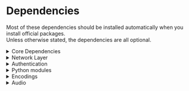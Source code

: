 # Dependencies
Most of these dependencies should be installed automatically when you install official packages.  
Unless otherwise stated, the dependencies are all optional.


<details>
  <summary>Core Dependencies</summary>

Those are required by almost every component.
| Project | Source Download Link | Purpose | Client or Server | Notes |
|---------|----------------------|---------|------------------|:------|
|[glib](https://developer.gnome.org/glib/)|[https://ftp.gnome.org/pub/gnome/sources/glib/](https://ftp.gnome.org/pub/gnome/sources/glib/)|low-level library|both|Required|
|[gtk](http://www.gtk.org/)|http://ftp.gnome.org/pub/gnome/sources/gtk+/|UI Toolkit|both|Required|
|[pyopengl](http://pyopengl.sourceforge.net/)|https://pypi.python.org/pypi/PyOpenGL and <br /> https://pypi.python.org/pypi/PyOpenGL-accelerate|[client OpenGL accelerated rendering](./Client-OpenGL)|client| |
|[pycups](https://github.com/zdohnal/pycups)|https://pypi.org/project/pycups/)|[Printing](./Printing)|both| |
</details>

<details>
  <summary>Network Layer</summary>

See [Network](../Network/README.md)
| Project | Source Download Link | Purpose | Client or Server | Notes |
|---------|----------------------|---------|------------------|:------|
|[rencode](https://github.com/aresch/rencode)|https://pypi.python.org/pypi/rencode/|[packet encoding](./PacketEncoding)|both |Recommended|
|[pyyaml](http://pyyaml.org/)|https://pypi.python.org/pypi/PyYAML/|alternative packet encoder|both |optional (usually unused)|
|[lz4](https://github.com/lz4/lz4)|https://github.com/lz4/lz4/releases|[packet compression](./PacketEncoding)|both|Recommended|
|[python-lz4](https://pypi.python.org/pypi/lz4)|https://github.com/python-lz4/python-lz4|python wrapper for lz4|both|Recommended|
|[lzo](https://www.lzop.org/)|http://www.oberhumer.com/opensource/lzo/#download|[packet compression](./PacketEncoding)|both|optional - deprecated (usually unused as lz4 is better) - win32 build, see [#1044](../../issues/1044)|
|[python-lzo](https://github.com/jd-boyd/python-lzo)|https://pypi.org/project/python-lzo/|python wrapper for lzo|both|optional|
|[python-cryptography](https://cryptography.io/en/latest/)|https://pypi.python.org/pypi/cryptography|[Encryption](./Encryption)|both||
|[python-zeroconf](https://github.com/jstasiak/python-zeroconf)|https://pypi.org/project/zeroconf/|[Multicast DNS](./Multicast-DNS) session publishing|server||
|[python-netifaces](http://alastairs-place.net/projects/netifaces/)|https://pypi.python.org/pypi/netifaces|[Multicast DNS](./Multicast-DNS) session publishing|server||
|[dbus-python](https://pypi.python.org/pypi/dbus-python/)|https://dbus.freedesktop.org/releases/dbus-python/|desktop integration, server control interface|both|not applicable to MS Windows or Mac OSX|
|[openssl](https://www.openssl.org/)|https://www.openssl.org/source/|[SSL](./SSL)|both||
|[paramiko](https://pypi.org/project/paramiko/)|https://pypi.org/project/paramiko/|[ssh integration](./SSH)|both||
|[sshpass](https://sourceforge.net/projects/sshpass/)|https://sourceforge.net/projects/sshpass/files/sshpass/|non-interactive SSH password authentication|usually client||
|[brotli](https://github.com/google/brotli)|https://github.com/google/brotli/releases|HTML client compression|r15540 |
</details>

<details>
  <summary>Authentication</summary>

See [authentication modules](../Usage/Authentication.md)
| Project | Source Download Link | Purpose | Client or Server | Notes |
|---------|----------------------|---------|------------------|:------|
|[python-gssapi](https://github.com/sigmaris/python-gssapi)|https://pypi.org/project/python-gssapi|GSSAPI|server|[#1691](../../issues/1691)|
|[python-kerberos](https://github.com/apple/ccs-pykerberos)|https://pypi.org/project/kerberos/|Kerberos|server|[#1691](../../issues/1691)|
|[python-ldap](https://www.python-ldap.org)|https://pypi.org/project/python-ldap/|LDAP|server|[#1691](../../issues/1691)|
|[python-ldap3](https://github.com/cannatag/ldap3)|https://pypi.org/project/ldap3/|LDAP v3|server|[#1691](../../issues/1691)|
|[pyu2f](https://github.com/google/pyu2f)|https://pypi.org/project/pyu2f/|U2F|server|[#1789](../../issues/1789)|
</details>

<details>
  <summary>Python modules</summary>

| Project | Source Download Link | Notes |
|---------|----------------------|:------|
|[python-ipaddress](https://github.com/phihag/ipaddress)|https://pypi.org/project/ipaddress/|unspecified: r11859|
|[python-idna](https://github.com/kjd/idna)|https://pypi.org/project/idna/|unspecified: r11860|
|[python-decorator](https://github.com/micheles/decorator)|https://pypi.org/project/decorator/|required by gssapi: r18781|
|[pytest-runner](https://github.com/pytest-dev/pytest-runner)|https://pypi.org/project/pytest-runner/|required by python-lz4: r17864|
|[python-deprecation](http://deprecation.readthedocs.io/)|https://pypi.org/project/deprecation/|required by python-lz4: r17749|
|[python-pkgconfig](https://github.com/matze/pkgconfig)|https://pypi.org/project/pkgconfig/|required by python-lz4: r17748|
|[python-setuptools-scm](https://github.com/pypa/setuptools_scm/)|https://pypi.org/project/setuptools-scm/|required by python-lz4: r15282|
|[nose](https://nose.readthedocs.io/en/latest/)|https://pypi.org/project/nose/]|required by python-lz4: r8676|
|[pyasn1](https://github.com/etingof/pyasn1)|https://pypi.org/project/pyasn1/]|unspecified: r5829|
|[asn1crypto](https://github.com/wbond/asn1crypto)|https://pypi.org/project/asn1crypto/|required by python-cryptography: r17856|
|[python-packaging](https://github.com/pypa/packaging)|https://pypi.org/project/packaging/|required by python-cryptography: r15310|
|[pyparsing](https://github.com/pyparsing/pyparsing/)|https://pypi.org/project/pyparsing/|required by python-cryptography: r15310|
|[cffi](https://cffi.readthedocs.io/en/latest/)|https://pypi.org/project/cffi/|required by python-cryptography: r11633|
|[six](https://github.com/benjaminp/six)|https://pypi.org/project/six/|required by python-cryptography: r11640|
|[enum-compat](https://github.com/jstasiak/enum-compat)|https://pypi.org/project/enum-compat/|required by zeroconf: r20441|
|[enum34](https://bitbucket.org/stoneleaf/enum34)|https://pypi.org/project/enum34/|required by enum-compat: r15397|
|[setuptools](https://github.com/pypa/setuptools)|https://pypi.org/project/setuptools/|unspecified: r5829|
|[pycparser](https://github.com/eliben/pycparser)|https://pypi.org/project/pycparser/|required by cffi: r11634|
|[pynacl](https://github.com/pyca/pynacl/)|https://pypi.org/project/PyNaCl/|crypto library used by paramiko: r19967|
|[bcrypt](https://github.com/pyca/bcrypt/)|https://pypi.org/project/bcrypt/|crypto library used by paramiko: r19965|
</details>

<details>
  <summary>Encodings</summary>

See [picture encodings](../Usage/Encodings.md)
| Project | Source Download Link | Purpose | Client or Server |
|---------|----------------------|---------|------------------|
|[x264](http://www.videolan.org/developers/x264.html)|ftp://ftp.videolan.org/pub/x264/snapshots/|h264 encoding|server|
|[ffmpeg](http://www.ffmpeg.org/)|http://ffmpeg.org/releases/|h264, h265, vp8 and vp9 decoding|client|
|[vpx](http://www.webmproject.org/tools/)|http://downloads.webmproject.org/releases/webm/index.html|vp8 and vp9 codec|both|
|[webp](https://code.google.com/p/webp/)|http://downloads.webmproject.org/releases/webp/index.html|webp codec|both|
|[libpng](http://www.libpng.org/pub/png/libpng.html)|ftp://ftp.simplesystems.org/pub/libpng/png/src/libpng16/|png encoding|both|
|[libjpeg-turbo](https://github.com/libjpeg-turbo/libjpeg-turbo)|https://sourceforge.net/projects/libjpeg-turbo/files/|jpeg encoding|both|
|[python-pillow](https://python-pillow.github.io/)|https://pypi.python.org/pypi/Pillow|png,jpeg,webp encoding and decoding, format conversion - **Required**|both|
|[opencv](http://opencv.org/)|http://opencv.org/downloads.html|[Webcam capture](./Webcam)]|client|
|[libyuv](https://chromium.googlesource.com/libyuv/libyuv/)|https://chromium.googlesource.com/libyuv/libyuv/|[Colourspace Conversion](./CSC)|both|
|[pycuda](https://mathema.tician.de/software/pycuda/)|https://pypi.python.org/pypi/pycuda|[NVENC](./NVENC)|server|
|[cuda](http://www.nvidia.com/object/cuda_home_new.html)|https://developer.nvidia.com/cuda-toolkit|[NVENC](./NVENC)|server|
|[pyNVML](http://pythonhosted.org/nvidia-ml-py/)|https://pypi.python.org/pypi/nvidia-ml-py/|[NVENC](./NVENC)|server|
</details>

<details>
  <summary>Audio</summary>

See [audio forwarding](../Features/Audio.md)
| Project | Source Download Link | Purpose |
|---------|----------------------|---------|
|[gstreamer](http://gstreamer.freedesktop.org/)|http://gstreamer.freedesktop.org/src/|audio framework|
|[Ogg](http://xiph.org/ogg/)|http://downloads.xiph.org/releases/ogg/|ogg container format|
|[opus](https://www.opus-codec.org/)|http://downloads.xiph.org/releases/opus/|opus codec|
|[Flac](https://xiph.org/flac/)|http://downloads.xiph.org/releases/flac/|flac codec|
|[Speex](http://www.speex.org/)|http://downloads.xiph.org/releases/speex/|speex codec|
|[Vorbis](http://www.vorbis.com/)|http://downloads.xiph.org/releases/vorbis/|vorbis codec|
|[wavpack](http://www.wavpack.com/)|http://www.wavpack.com/downloads.html|wavpack codec|
|[faac](http://faac.sourceforge.net/)|http://faac.sourceforge.net/|aac encoder|
|[faad](http://faac.sourceforge.net/)|http://faac.sourceforge.net/|aac decoder|
|[lame](http://lame.sourceforge.net/)|http://sourceforge.net/projects/lame/files/lame/|MP3 encoder|
|[TwoLame](http://www.twolame.org/)|http://sourceforge.net/projects/twolame/files/twolame/|MP3 encoder|
|[Mad](http://sourceforge.net/projects/mad/)|http://sourceforge.net/projects/mad/files/libmad/|MP3 decoder|
</details>
